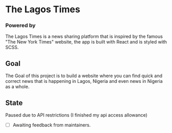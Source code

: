 # The Lagos Times
### Powered by ![</newscatcher>](https://newscatcherapi.com/)

The Lagos Times is a news sharing platform that is inspired by the famous "The New York Times" website, the app is built with React and is styled with SCSS.

## Goal
The Goal of this project is to build a website where you can find quick and correct news that is happening in Lagos, Nigeria and even news in Nigeria as a whole. 

## State
Paused due to API restrictions (I finished my api access allowance)
- [ ] Awaiting feedback from maintainers.
